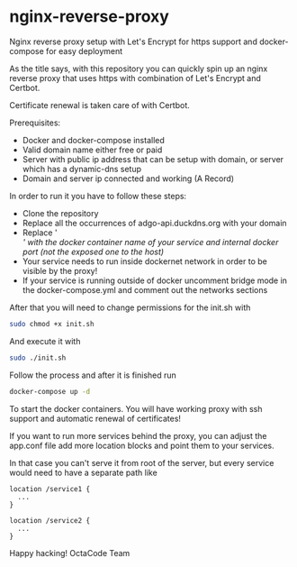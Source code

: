 # nginx-reverse-proxy
Nginx reverse proxy setup with Let's Encrypt for https support and docker-compose for easy deployment

As the title says, with this repository you can quickly spin up an nginx reverse proxy that uses https with combination of Let's Encrypt and Certbot.

Certificate renewal is taken care of with Certbot. 

Prerequisites:
- Docker and docker-compose installed
- Valid domain name either free or paid
- Server with public ip address that can be setup with domain, or server which has a dynamic-dns setup
- Domain and server ip connected and working (A Record)

In order to run it you have to follow these steps:
- Clone the repository
- Replace all the occurrences of adgo-api.duckdns.org with your domain
- Replace '<address and port of your service>' with the docker container name of your service and internal docker port (not the exposed one to the host)
- Your service needs to run inside dockernet network in order to be visible by the proxy!
- If your service is running outside of docker uncomment bridge mode in the docker-compose.yml and comment out the networks sections 

After that you will need to change permissions for the init.sh with
```bash
sudo chmod +x init.sh
```

And execute it with
```bash
sudo ./init.sh
```

Follow the process and after it is finished run
```bash
docker-compose up -d
```

To start the docker containers. You will have working proxy with ssh support and automatic renewal of certificates! 

If you want to run more services behind the proxy, you can adjust the app.conf file add more location blocks and point them to your services. 

In that case you can't serve it from root of the server, but every service would need to have a separate path like
```
location /service1 {
  ...
}

location /service2 {
  ...
}

```

Happy hacking!
OctaCode Team
